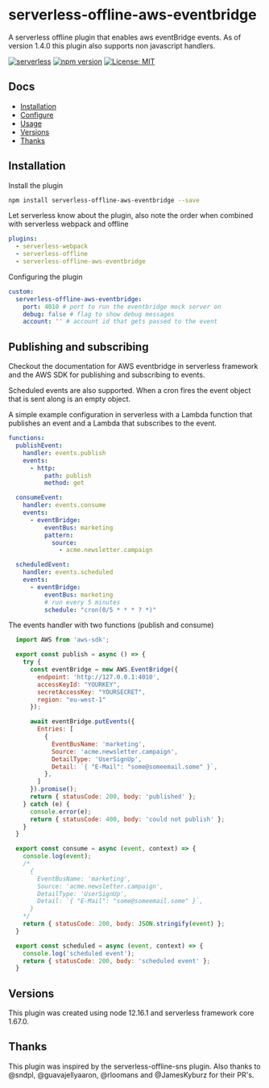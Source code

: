 # serverless-offline-aws-eventbridge
A serverless offline plugin that enables aws eventBridge events. As of version 1.4.0 this plugin also supports non javascript handlers.

[![serverless](http://public.serverless.com/badges/v3.svg)](http://www.serverless.com)
[![npm version](https://badge.fury.io/js/serverless-offline-aws-eventbridge.svg)](https://badge.fury.io/js/serverless-offline-aws-eventbridge)
[![License: MIT](https://img.shields.io/badge/License-MIT-yellow.svg)](https://opensource.org/licenses/MIT)

## Docs
- [Installation](#installation)
- [Configure](#configure)
- [Usage](#usage)
- [Versions](#versions)
- [Thanks](#thanks)

## Installation

Install the plugin
```bash
npm install serverless-offline-aws-eventbridge --save
```

Let serverless know about the plugin, also note the order when combined with serverless webpack and offline
```YAML
plugins:
  - serverless-webpack
  - serverless-offline
  - serverless-offline-aws-eventbridge
```

Configuring the plugin

```YAML
custom:
  serverless-offline-aws-eventbridge:
    port: 4010 # port to run the eventbridge mock server on
    debug: false # flag to show debug messages
    account: '' # account id that gets passed to the event
```

## Publishing and subscribing

Checkout the documentation for AWS eventbridge in serverless framework and the AWS SDK for publishing and subscribing to events.

Scheduled events are also supported. When a cron fires the event object that is sent along is an empty object.

A simple example configuration in serverless with a Lambda function that publishes an event and a Lambda that subscribes to the event.

```YAML
functions:
  publishEvent:
    handler: events.publish
    events:
      - http:
          path: publish
          method: get

  consumeEvent:
    handler: events.consume
    events:
      - eventBridge:
          eventBus: marketing
          pattern:
            source:
              - acme.newsletter.campaign

  scheduledEvent:
    handler: events.scheduled
    events:
      - eventBridge:
          eventBus: marketing
          # run every 5 minutes
          schedule: "cron(0/5 * * * ? *)"
```


The events handler with two functions (publish and consume)

```javascript
  import AWS from 'aws-sdk';

  export const publish = async () => {
    try {
      const eventBridge = new AWS.EventBridge({
        endpoint: 'http://127.0.0.1:4010',
        accessKeyId: "YOURKEY",
        secretAccessKey: "YOURSECRET",
        region: "eu-west-1"
      });

      await eventBridge.putEvents({
        Entries: [
          {
            EventBusName: 'marketing',
            Source: 'acme.newsletter.campaign',
            DetailType: 'UserSignUp',
            Detail: `{ "E-Mail": "some@someemail.some" }`,
          },
        ]
      }).promise();
      return { statusCode: 200, body: 'published' };
    } catch (e) {
      console.error(e);
      return { statusCode: 400, body: 'could not publish' };
    }
  }

  export const consume = async (event, context) => {
    console.log(event);
    /*
      {
        EventBusName: 'marketing',
        Source: 'acme.newsletter.campaign',
        DetailType: 'UserSignUp',
        Detail: `{ "E-Mail": "some@someemail.some" }`,
      }
    */
    return { statusCode: 200, body: JSON.stringify(event) };
  }

  export const scheduled = async (event, context) => {
    console.log('scheduled event');
    return { statusCode: 200, body: 'scheduled event' };
  }
```

## Versions
This plugin was created using node 12.16.1 and serverless framework core 1.67.0.

## Thanks
This plugin was inspired by the serverless-offline-sns plugin. Also thanks to @sndpl, @guavajellyaaron, @rloomans and @JamesKyburz for their PR's.
